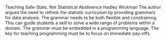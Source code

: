 Teaching Safe-Stats, Not Statistical Abstinence
Hadley Wickman
The author argues the need to rethink the statistic curriculum by providing grammars for data analysis. The grammar needs to be both flexible and constraining. This can guide students a skill to solve a wide range of problems within a domain. The grammar must be embedded in a programming language. The key for teaching programming must be to focus on immediate pay-offs. 
